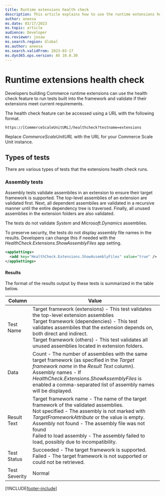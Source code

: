 ```yaml
---
title: Runtime extensions health check
description: This article explains how to use the runtime extensions health check feature.
author: aneesa
ms.date: 03/17/2023
ms.topic: article
audience: Developer
ms.reviewer: josaw
ms.search.region: Global
ms.author: aneesa
ms.search.validFrom: 2023-03-17
ms.dyn365.ops.version: AX 10.0.30
---
```


# Runtime extensions health check

Developers building Commerce runtime extensions can use the health check feature to run tests built into the framework and validate if their extensions meet current requirements.

The health check feature can be accessed using a URL with the following format.

```
https://[CommerceScaleUnitURL]/healthcheck?testname=extensions
```
Replace *CommerceScaleUnitURL* with the URL for your Commerce Scale Unit instance.

## Types of tests

There are various types of tests that the extensions health check runs.

### Assembly tests

Assembly tests validate assembiles in an extension to ensure their target framework is supported. The top-level assemblies of an extension are validated first. Next,  all dependent assembiles are validated in a recursive manner until the entire dependency tree is traversed. Finally, all unused assemblies in the extension folders are also validated.

The tests do not validate *System* and *Microsoft.Dynamics* assemblies.

To preserve security, the tests do not display assembly file names in the results. Developers can change this if needed with the *HealthCheck.Extensions.ShowAssemblyFiles* app setting.

```xml
<appSettings>
  <add key="HealthCheck.Extensions.ShowAssemblyFiles" value="true" />
</appSettings>
```

#### Results

The format of the results output by these tests is summarized in the table below.

| Column | Value |
|-----------|----------|
| Test Name | Target framework (extensions) - This test validates the top-level extension assemblies<br/>Target framework (dependencies) - This test validates assembiles that the extension depends on, both direct and indirect.<br/>Target framework (others) - This test validates all unused assemblies located in extension folders. |
| Data | Count - The number of assemblies with the same target framework (as specified in the *Target framework name* in the *Result Text* column).<br/> Assembly names - If *HealthCheck.Extensions.ShowAssemblyFiles* is enabled a comma-separated list of assembly names will be displayed. |
| Result Text | Target framework name - The name of the target framework of the validated assemblies.<br/>Not specified - The assembly is not marked with *TargetFrameworkAttribute* or the value is empty.<br/>Assembly not found - The assembly file was not found<br/>Failed to load assembly - The assembly failed to load, possibly due to incompatibility. |
| Test Status | Succeeded - The target framework is supported.<br/>Failed - The target framework is not supported or could not be retrieved. |
| Test Severity | Normal |


[!INCLUDE[footer-include](../../../includes/footer-banner.md)]
